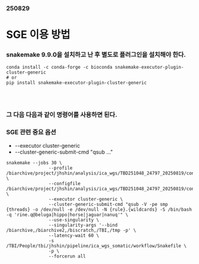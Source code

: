 ### 250829
# SGE 이용 방법
### snakemake 9.9.0을 설치하고 난 후 별도로 플러그인을 설치해야 한다.
```
conda install -c conda-forge -c bioconda snakemake-executor-plugin-cluster-generic
# or
pip install snakemake-executor-plugin-cluster-generic
```
### <br/>

### 그 다음 다음과 같이 명령어를 사용하면 된다.
### SGE 관련 중요 옵션
- --executor cluster-generic
- --cluster-generic-submit-cmd "qsub ..."
```
snakemake --jobs 30 \
                --profile /biarchive/project/jhshin/analysis/ica_wgs/TBD251048_24797_20250819/config/profile \
                --configfile /biarchive/project/jhshin/analysis/ica_wgs/TBD251048_24797_20250819/config/config.yaml \
                --executor cluster-generic \
                --cluster-generic-submit-cmd "qsub -V -pe smp {threads} -o /dev/null -e /dev/null -N {rule}.{wildcards} -S /bin/bash -q 'rine.q@beluga|hippo|horse|jaguar|nanuq'" \
                --use-singularity \
                --singularity-args '--bind /biarchive,/biarchive2,/biscratch,/TBI,/tmp -p' \
                --latency-wait 60 \
                -s /TBI/People/tbi/jhshin/pipeline/ica_wgs_somatic/workflow/Snakefile \
                -p \
                --forcerun all

```
